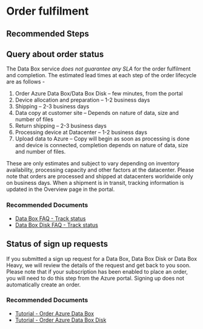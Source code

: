 <properties
	pageTitle="Order creation"
	description="Learn more about order processing timelines"
	service="microsoft.databox.jobs"
	resource=""
	authors="ansubram"
	ms.author="ansubram"
	displayOrder=""
	selfHelpType="generic"
	supportTopicIds="32639213"
	resourceTags=""
	productPesIds="16505"
	cloudEnvironments="public,fairfax, usnat, ussec"
	articleId="32639213"
	ownershipId="StorageMediaEdge_DataBox"
/>

# Order fulfilment

## **Recommended Steps**

## Query about order status

The Data Box service *does not guarantee any SLA* for the order fulfilment and completion. The estimated lead times at each step of the order lifecycle are as follows - 

  1.	Order Azure Data Box/Data Box Disk – few minutes, from the portal
  2.	Device allocation and preparation – 1-2 business days
  3.	Shipping – 2-3 business days
  4.	Data copy at customer site – Depends on nature of data, size and number of files
  5.	Return shipping – 2-3 business days
  6.	Processing device at Datacenter – 1-2 business days
  7.	Upload data to Azure – Copy will begin as soon as processing is done and device is connected, completion depends on nature of data, size and number of files.

These are only estimates and subject to vary depending on inventory availability, processing capacity and other factors at the datacenter. Please note that orders are processed and shipped at datacenters worldwide only on business days.
When a shipment is in transit, tracking information is updated in the Overview page in the portal.

### **Recommended Documents**

* [Data Box FAQ - Track status](https://docs.microsoft.com/azure/databox/data-box-faq?WT.mc_id=Portal-Microsoft_Azure_Support#track-status)
* [Data Box Disk FAQ - Track status](https://docs.microsoft.com/azure/databox/data-box-disk-faq#track-status)

## Status of sign up requests

If you submitted a sign up request for a Data Box, Data Box Disk or Data Box Heavy, we will review the details of the request and get back to you soon. Please note that if your subscription has been enabled to place an order, you will need to do this step from the Azure portal. Signing up does not automatically create an order.


### **Recommended Documents**

* [Tutorial - Order Azure Data Box](https://docs.microsoft.com/azure/databox/data-box-deploy-ordered?tabs=portal)
* [Tutorial - Order Azure Data Box Disk](https://docs.microsoft.com/azure/databox/data-box-disk-deploy-ordered)
